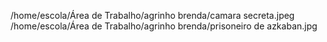 /home/escola/Área de Trabalho/agrinho brenda/camara secreta.jpeg
/home/escola/Área de Trabalho/agrinho brenda/prisoneiro de azkaban.jpg
